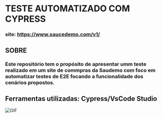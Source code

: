 # TESTE AUTOMATIZADO COM CYPRESS

### site: https://www.saucedemo.com/v1/

## SOBRE

### Este repositório tem o propósito de apresentar umm teste realizado em um site de commpras da Saudemo com foco em automatizar testes de E2E focando a funcionalidade dos cenários propostos. 

## Ferramentas utilizadas: Cypress/VsCode Studio



![GIF]()
